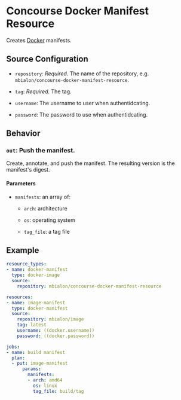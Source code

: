 # Concourse Docker Manifest Resource

Creates [Docker](https://docker.io/) manifests.

## Source Configuration

* `repository`: *Required.* The name of the repository, e.g. `mbialon/concourse-docker-manifest-resource`.

* `tag`: *Required.* The tag.

* `username`: The username to user when authentidcating.

* `password`: The password to use when authentidcating.

## Behavior

### `out`: Push the manifest.

Create, annotate, and push the manifest. The resulting version is the manifest's digest.

#### Parameters

* `manifests`: an array of:

    * `arch`: architecture

    * `os`: operating system

    * `tag_file`: a tag file

## Example

```yaml
resource_types:
- name: docker-manifest
  type: docker-image
  source:
    repository: mbialon/concourse-docker-manifest-resource

resources:
- name: image-manifest
  type: docker-manifest
  source:
    repository: mbialon/image
    tag: latest
    username: ((docker.username))
    password: ((docker.password))

jobs:
- name: build manifest
  plan:
  - put: image-manifest
      params:
        manifests:
        - arch: amd64
          os: linux
          tag_file: build/tag
```
